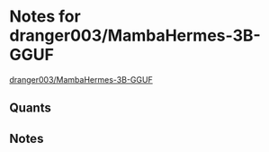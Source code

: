 # Notes for dranger003/MambaHermes-3B-GGUF
[dranger003/MambaHermes-3B-GGUF](https://huggingface.co/dranger003/MambaHermes-3B-GGUF)

## Quants
<quants go here>

## Notes
<notes here>

